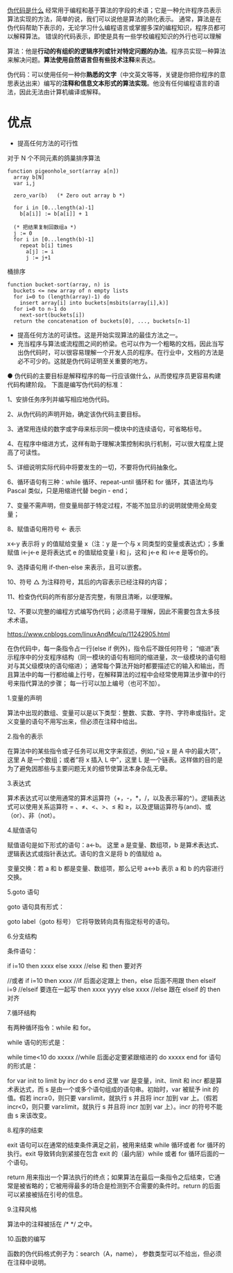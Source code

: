 [伪代码是什么](https://www.php.cn/csharp-article-415083.html)
经常用于编程和基于算法的字段的术语；它是一种允许程序员表示算法实现的方法，简单的说，我们可以说他是算法的熟化表示。
通常，算法是在伪代码帮助下表示的，无论学习什么编程语言或掌握多深的编程知识，程序员都可以解释算法。
错误的代码表示，即使是具有一些学校编程知识的外行也可以理解

算法：他是**行动的有组织的逻辑序列或针对特定问题的办法**。程序员实现一种算法来解决问题。**算法使用自然语言但有些技术注释**来表达。

伪代码：可以使用任何一种你**熟悉的文字**（中文英文等等，关键是你把你程序的意思表达出来）编写的**注释和信息文本形式的算法实现**。他没有任何编程语言的语法，因此无法由计算机编译或解释。

# 优点

- 提高任何方法的可行性

对于 N 个不同元素的鸽巢排序算法

```
function pigeonhole_sort(array a[n])
  array b[N]
  var i,j

  zero_var(b)   (* Zero out array b *)

  for i in [0...length(a)-1]
    b[a[i]] := b[a[i]] + 1

  (* 把结果复制回数组a *)
  j := 0
  for i in [0...length(b)-1]
    repeat b[i] times
      a[j] := i
      j := j+1
```

桶排序

```
function bucket-sort(array, n) is
  buckets <= new array of n empty lists
  for i=0 to (length(array)-1) do
    insert array[i] into buckets[msbits(array[i],k)]
  for i=0 to n-1 do
    next-sort(buckets[i])
  return the concatenation of buckets[0], ..., buckets[n-1]
```

- 提高任何方法的可读性。这是开始实现算法的最佳方法之一。
- 充当程序与算法或流程图之间的桥梁。也可以作为一个粗略的文档，因此当写出伪代码时，可以很容易理解一个开发人员的程序。在行业中，文档的方法是必不可少的。这就是伪代码证明至关重要的地方。

● 伪代码的主要目标是解释程序的每一行应该做什么，从而使程序员更容易构建代码构建阶段。
下面是编写伪代码的标准：

1、安排任务序列并编写相应地伪代码。

2、从伪代码的声明开始，确定该伪代码主要目标。

3、通常用连续的数字或字母来标示同一模块中的连续语句，可省略标号。

4、在程序中缩进方式，这样有助于理解决策控制和执行机制，可以很大程度上提高了可读性。

5、详细说明实际代码中将要发生的一切，不要将伪代码抽象化。

6、循环语句有三种：while 循环、repeat-until 循环和 for 循环，其语法均与 Pascal 类似，只是用缩进代替 begin - end；

7、变量不需声明，但变量局部于特定过程，不能不加显示的说明就使用全局变量；

8、赋值语句用符号 ← 表示

x←y 表示将 y 的值赋给变量 x（注：y 是一个与 x 同类型的变量或表达式）；多重赋值 i←j←e 是将表达式 e 的值赋给变量 i 和 j，这和 j←e 和 i←e 是等价的。

9、选择语句用 if-then-else 来表示，且可以嵌套。

10、符号 △ 为注释符号，其后的内容表示已经注释的内容；

11、检查伪代码的所有部分是否完整，有限且清晰，以便理解。

12、不要以完整的编程方式编写伪代码；必须易于理解，因此不需要包含太多技术术语。

https://www.cnblogs.com/linuxAndMcu/p/11242905.html

在伪代码中，每一条指令占一行(else if 例外)，指令后不跟任何符号；
“缩进”表示程序中的分支程序结构（同一模块的语句有相同的缩进量，次一级模块的语句相对与其父级模块的语句缩进）；
通常每个算法开始时都要描述它的输入和输出，而且算法中的每一行都给编上行号，在解释算法的过程中会经常使用算法步骤中的行号来指代算法的步骤；
每一行可以加上编号（也可不加）。

1.变量的声明

算法中出现的数组、变量可以是以下类型：整数、实数、字符、字符串或指针。定义变量的语句不用写出来，但必须在注释中给出。

2.指令的表示

在算法中的某些指令或子任务可以用文字来叙述，例如，”设 x 是 A 中的最大项”，这里 A 是一个数组；或者”将 x 插入 L 中”，这里 L 是一个链表。这样做的目的是为了避免因那些与主要问题无关的细节使算法本身杂乱无章。

3.表达式

算术表达式可以使用通常的算术运算符（+，-，\*，/，以及表示幂的^）。逻辑表达式可以使用关系运算符 = 、≠、<、>、≤ 和 ≥，以及逻辑运算符与(and)、或（or）、非（not）。

4.赋值语句

赋值语句是如下形式的语句：a←b。
这里 a 是变量、数组项，b 是算术表达式、逻辑表达式或指针表达式。语句的含义是将 b 的值赋给 a。

变量交换：若 a 和 b 都是变量、数组项，那么记号 a<->b 表示 a 和 b 的内容进行交换。

5.goto 语句

goto 语句具有形式：

goto label（goto 标号）
它将导致转向具有指定标号的语句。

6.分支结构

条件语句：

if i=10
then xxxx
else xxxx //else 和 then 要对齐

//或者
if i=10
then xxxx //if 后面必定跟上 then，else 后面不用跟 then
elseif i=9 //elseif 要连在一起写
then xxxx
yyyy
else xxxx //else 跟在 elseif 的 then 对齐

7.循环结构

有两种循环指令：while 和 for。

while 语句的形式是：

while time<10
do xxxxx //while 后面必定要紧跟缩进的 do
xxxxx
end
for 语句的形式是：

for var init to limit by incr
do s
end
这里 var 是变量，init、limit 和 incr 都是算术表达式，而 s 是由一个或多个语句组成的语句串。初始时，var 被赋予 init 的值。假若 incr≥0，则只要 var≤limit，就执行 s 并且将 incr 加到 var 上。（假若 incr<0，则只要 var≥limit，就执行 s 并且将 incr 加到 var 上）。incr 的符号不能由 s 来该改变。

8.程序的结束

exit 语句可以在通常的结束条件满足之前，被用来结束 while 循环或者 for 循环的执行。exit 导致转向到紧接在包含 exit 的（最内层）while 或者 for 循环后面的一个语句。

return 用来指出一个算法执行的终点；如果算法在最后一条指令之后结束，它通常是被省略的；它被用得最多的场合是检测到不合需要的条件时。return 的后面可以紧接被括在引号的信息。

9.注释风格

算法中的注释被括在 /\* \*/ 之中。

10.函数的编写

函数的伪代码格式例子为：search（A，name）， 参数类型可以不给出，但必须在注释中说明。

